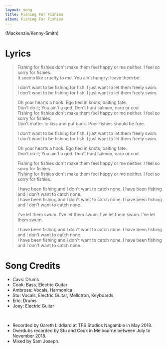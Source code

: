```yaml
---
layout: song
title: Fishing For Fishies
album: Fishing For Fishies
---
```


(Mackenzie/Kenny-Smith)

# Lyrics

> Fishing for fishies don't make them feel happy or me neither. I feel so sorry for fishies.  
> It seems like cruelty to me. You ain't hungry: leave them be.  
>  
> I don't want to be fishing for fish. I just want to let them freely swim.  
> I don't want to be fishing for fish. I just want to let them freely swim.  
>  
> Oh your hearts a hook. Ego tied in knots; baiting fate.  
> Don't do it; You ain't a god. Don't hunt salmon, carp or cod.  
> Fishing for fishies don't make them feel happy or me neither. I feel so sorry for fishies.  
> Don't matter to kiss and put back. Poor fishies should be free.  
>  
> I don't want to be fishing for fish. I just want to let them freely swim.  
> I don't want to be fishing for fish. I just want to let them freely swim.  
>  
> Oh your hearts a hook. Ego tied in knots; baiting fate.  
> Don't do it; You ain't a god. Don't hunt salmon, carp or cod.  
>  
> Fishing for fishies don't make them feel happy or me neither. I feel so sorry for fishies.  
> Fishing for fishies don't make them feel happy or me neither. I feel so sorry for fishies.  
>  
> I have been fishing and I don't want to catch none. I have been fishing and I don't want to catch none.  
> I have been fishing and I don't want to catch none. I have been fishing and I don't want to catch none.  
>  
> I've let them swum. I've let them swum. I've let them swum. I've let them swum.  
>  
> I have been fishing and I don't want to catch none. I have been fishing and I don't want to catch none.  
> I have been fishing and I don't want to catch none. I have been fishing and I don't want to catch none.  

# Song Credits

* Cavs: Drums  
* Cook: Bass, Electric Guitar  
* Ambrose: Vocals, Harmonica  
* Stu: Vocals, Electric Guitar, Mellotron, Keyboards  
* Eric: Drums  
* Joey: Electric Guitar  
<br>

* Recorded by Gareth Liddiard at TFS Studios Nagambie in May 2018.  
* Overdubs recorded by Stu and Cook in Melbourne between July to November 2018.  
* Mixed by Sam Joseph.
